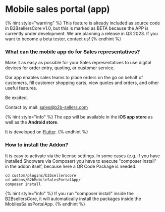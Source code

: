 # Mobile sales portal (app)

{% hint style="warning" %}
This feature is already included as source code in B2BsellersCore v1.0, but this is marked as BETA because the APP is currently under development. We are planning a release in Q3 2023. If you want to become a beta tester, contact us!
{% endhint %}

### What can the mobile app do for Sales representatives?

Make it as easy as possible for your Sales representatives to use digital devices for order entry, quoting, or customer service.

Our app enables sales teams to place orders on the go on behalf of customers, fill customer shopping carts, view quotes and orders, and other useful features.

Be excited.

Contact by mail: [sales@b2b-sellers.com](mailto:sales@b2b-sellers.com)

{% hint style="info" %}
The app will be available in the **iOS app store** as well as the **Android store**.&#x20;



It is developed on [Flutter](https://flutter.dev/).
{% endhint %}

### How to install the Addon?

It is easy to activate via the license settings. In some cases (e.g. if you have installed Shopware via Composer) you have to execute "composer install" in the addon itself, because here a QR Code Package is needed.

```
cd custom/plugins/b2bsellerscore
cd addons/B2bMobileSalesPortalApp/
composer install
```

{% hint style="info" %}
If you run "composer install" inside the B2BsellersCore, it will automatically install the packages inside the MobilesSalesPortalApp.
{% endhint %}
